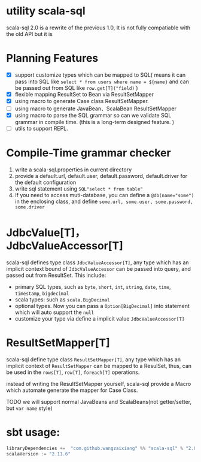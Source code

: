 utility scala-sql
=================

scala-sql 2.0 is a rewrite of the previous 1.0, It is not fully compatiable with the old API 
but it is 

# Planning Features

- [X] support customize types which can be mapped to SQL( means it can pass into SQL 
like `select * from users where name = ${name}` and can be passed out from SQL like `row.get[T]("field)` )
- [X] flexible mapping ResultSet to Bean via ResultSetMapper
- [X] using macro to generate Case class ResultSetMapper.
- [ ] using macro to generate JavaBean、ScalaBean ResultSetMapper
- [X] using macro to parse the SQL grammar so can we validate SQL grammar in compile time. (this is a 
long-term designed feature. ) 
- [ ] utils to support REPL.  

# Compile-Time grammar checker
1. write a scala-sql.properties in current directory 
2. provide a default.url, default.user, default.password, default.driver for the default configuration
3. write sql statement using `SQL"select * from table"`
4. If you need to access muti-database, you can define a `@db(name="some")` in the enclosing class, and 
define `some.url, some.user, some.password, some.driver` 

# JdbcValue[T]， JdbcValueAccessor[T]
scala-sql defines type class `JdbcValueAccessor[T]`, any type which has an implicit context bound of `JdbcValueAccessor`
can be passed into query, and passed out from ResultSet. 
This include:
- primary SQL types, such as `byte`, `short`, `int`, `string`, `date`, `time`, `timestamp`, `bigdecimal`
- scala types: such as `scala.BigDecimal`
- optional types. Now you can pass a `Option[BigDecimal]` into statement which will auto support the `null`
- customize your type via define a implicit value `JdbcValueAccessor[T]`

# ResultSetMapper[T]
scala-sql define type class `ResultSetMapper[T]`, any type which has an implicit context of `ResultSetMapper`
can be mapped to a ResulSet, thus, can be used in the `rows[T]`, `row[T]`, `foreach[T]` operations.

instead of writing the ResultSetMapper yourself, scala-sql provide a Macro which automate generate the
mapper for Case Class. 

TODO we will support normal JavaBeans and ScalaBeans(not getter/setter, but `var name` style) 


sbt usage:
=====
```sbt
libraryDependencies +=  "com.github.wangzaixiang" %% "scala-sql" % "2.0.0-SNAPSHOT"
scalaVersion := "2.11.6"

```


